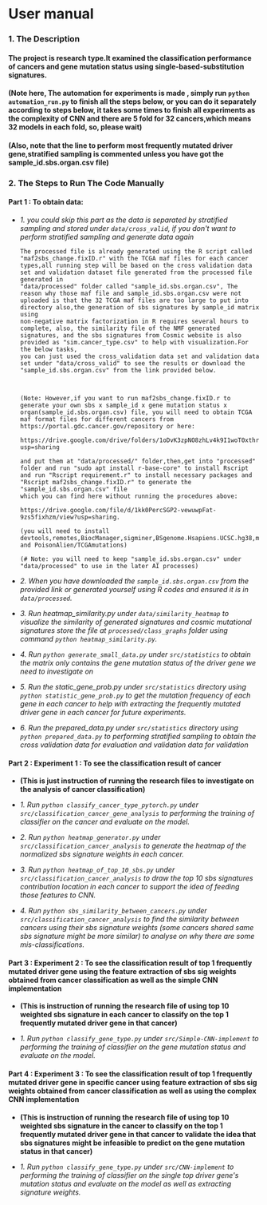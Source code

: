 # User manual 

### 1. The Description

#### The project is research type.It examined the classification performance of cancers and gene mutation status using single-based-substitution signatures.



#### (Note here, The automation for experiments is made , simply run `python automation_run.py` to finish all the steps below, or you can do it separately according to steps below, it takes some times to finish all experiments as the complexity of CNN and there are 5 fold for 32 cancers,which means 32 models in each fold, so, please wait)
#### (Also, note that the line to perform most frequently mutated driver gene,stratified sampling is commented unless you have got the sample_id.sbs.organ.csv file)

### 2. The Steps to Run The Code Manually
#### Part 1 : To obtain data:

* *1. you could skip this part as the data is separated by stratified sampling and stored under `data/cross_valid`, if you don't want to perform stratified sampling and generate data again*
   

      The processed file is already generated using the R script called "maf2sbs_change.fixID.r" with the TCGA maf files for each cancer types,all running step will be based on the cross validation data set and validation dataset file generated from the processed file generated in 
      "data/processed" folder called "sample_id.sbs.organ.csv", The reason why those maf file and sample_id.sbs.organ.csv were not uploaded is that the 32 TCGA maf files are too large to put into directory also,the generation of sbs signatures by sample_id matrix using 
      non-negative matrix factorization in R requires several hours to complete, also, the similarity file of the NMF generated signatures, and the sbs signatures from Cosmic website is also provided as "sim.cancer_type.csv" to help with visualization.For the below tasks, 
      you can just used the cross_validation data set and validation data set under "data/cross_valid" to see the results or download the "sample_id.sbs.organ.csv" from the link provided below.



      (Note: However,if you want to run maf2sbs_change.fixID.r to generate your own sbs x sample_id x gene mutation status x organ(sample_id.sbs.organ.csv) file, you will need to obtain TCGA maf format files for different cancers from https://portal.gdc.cancer.gov/repository or here:
   
      https://drive.google.com/drive/folders/1oDvK3zpNO8zhLv4k9I1woT0xthrKGdAW?usp=sharing
   
      and put them at "data/processed/" folder,then,get into "processed" folder and run "sudo apt install r-base-core" to install Rscript and run "Rscript requirement.r" to install necessary packages and "Rscript maf2sbs_change.fixID.r" to generate the "sample_id.sbs.organ.csv" file 
      which you can find here without running the procedures above:
   
      https://drive.google.com/file/d/1kk0PercSGP2-vewuwpFat-9zs5fixhzm/view?usp=sharing.
   
      (you will need to install devtools,remotes,BiocManager,sigminer,BSgenome.Hsapiens.UCSC.hg38,maftools and PoisonAlien/TCGAmutations)
      
      (# Note: you will need to keep "sample_id.sbs.organ.csv" under "data/processed" to use in the later AI processes)


* *2. When you have downloaded the `sample_id.sbs.organ.csv` from the provided link or generated yourself using R codes and ensured it is in `data/processed`.*

  
* *3. Run heatmap_similarity.py under `data/similarity_heatmap` to visualize the similarity of generated signatures and cosmic mutational signatures store the file at `processed/class_graphs` folder using command `python heatmap_similarity.py`.*

   
* *4. Run `python generate_small_data.py` under `src/statistics` to obtain the matrix only contains the gene mutation status of the driver gene we need to investigate on*


* *5. Run the static_gene_prob.py under `src/statistics` directory using `python statistic_gene_prob.py` to get the mutation frequency of each gene in each cancer to help with extracting the frequently mutated driver gene in each cancer for future experiments.* 


* *6. Run the prepared_data.py under `src/statistics` directory using `python prepared_data.py` to performing stratified sampling to obtain the cross validation data for evaluation and validation data for validation*


#### Part 2 : Experiment 1 : To see the classification result of cancer 

- **(This is just instruction of running the research files to investigate on the analysis of cancer classification)**
 
* *1. Run `python classify_cancer_type_pytorch.py` under `src/classification_cancer_gene_analysis` to performing the training of classifier on 
   the cancer and evaluate on the model.*
  

* *2. Run `python heatmap_generator.py` under `src/classification_cancer_analysis` to generate the heatmap of the normalized sbs signature weights in each cancer.*


* *3. Run `python heatmap_of_top_10_sbs.py` under `src/classification_cancer_analysis` to draw the top 10 sbs signatures contribution location in each cancer to support the idea of feeding those features to CNN.*
   
   
* *4. Run `python sbs_similarity_between_cancers.py` under `src/classification_cancer_analysis` to find the similarity between cancers using their sbs signature weights (some cancers shared same sbs signature might be more similar) to analyse on why there are some mis-classifications.*


   
#### Part 3 : Experiment 2 : To see the classification result of top 1 frequently mutated driver gene using the feature extraction of sbs sig weights obtained from cancer classification as well as the simple CNN implementation

- **(This is instruction of running the research file of using top 10 weighted sbs signature in each cancer to classify on the top 1 frequently mutated driver gene in that cancer)**

* *1. Run `python classify_gene_type.py` under `src/Simple-CNN-implement` to performing the training of classifier on 
   the gene mutation status and evaluate on the model.*


  

#### Part 4 : Experiment 3 : To see the classification result of top 1 frequently mutated driver gene in specific cancer using feature extraction of sbs sig weights obtained from cancer classification as well as using the complex CNN implementation

- **(This is instruction of running the research file of using top 10 weighted sbs signature in the cancer to classify on the top 1 frequently mutated driver gene in that cancer to validate the idea that sbs signatures might be infeasible to predict on the gene mutation status in that cancer)** 


* *1. Run `python classify_gene_type.py` under `src/CNN-implement` to performing the training of classifier on 
   the single top driver gene's mutation status and evaluate on the model as well as extracting signature weights.*
   

